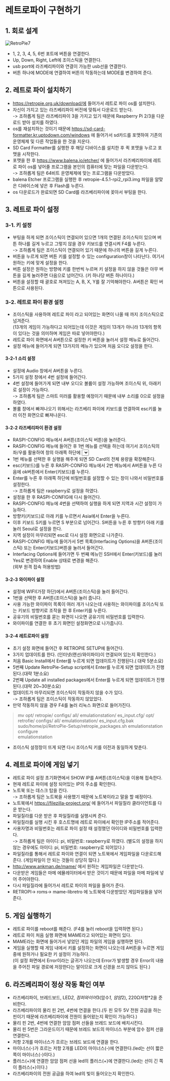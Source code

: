 # 레트로파이 구현하기

## 1. 회로 설계  
![RetroPie7](./image/RetroPie7.jpg)  
* 1, 2, 3, 4, 5, 6번 포트에 버튼을 연결한다.  
* Up, Down, Right, Left에 조이스틱을 연결한다.  
* usb port에 라즈베리파이와 연결이 가능한 usb선을 연결한다.  
* 버튼 하나에 MODE에 연결하여 버튼의 작동하는데 MODE를 변경하여 준다.  

## 2. 레트로 파이 설치하기  
* https://retropie.org.uk/download/에 들어가서 레트로 파이 os를 설치한다.  
* 자신이 가지고 있는 라즈베리파이 버전에 맞춰서 다운로드 받는다.  
-> 조하롭게 팀은 라즈베리파이 3을 가지고 있기 때문에 Raspberry Pi 2/3을 다운로드 받아 설치를 하였다.  
* os를 재설치하는 것이기 때문에 https://sd-card-formatter.kr.uptodown.com/windows 에 들어가서 sd카드를 포맷하여 기존의 운영체제 및 다른 작업들을 한 것을 지운다.  
* SD Card Formatter를 실행한 후 해당 디바이스를 설치한 후 퀵 포맷을 누르고 포맷을 시작한다.  
* 포맷을 한 후 https://www.balena.io/etcher/ 에 들어가서 라즈베리파이에 레트로 파이 os를 넣어줄 프로그램을 본인의 컴퓨터에 맞는 파일을 다운받는다.  
-> 조하롭게 팀은 64비트 운영체제에 맞는 프로그램을 다운받았다.  
* balena Etcher 프로그램을 실행한 후 retropie-4.5.1-rpi2_rpi3.img 파일을 알맞은 디바이스에 넣은 후 Flash를 누른다.  
* os 다운로드가 완료되면 SD Card를 라즈베리파이에 꽂아서 부팅을 한다.  

## 3. 레트로 파이 설정  
### 3-1. 키 설정  
* 부팅을 하게 되면 조이스틱이 연결되어 있으면 1개의 연결된 조이스틱이 있으며 버튼 하나를 길게 누르고 그렇지 않을 경우 키보드를 연결시켜 F4를 누른다.  
-> 조하롭게 팀은 조이스틱이 연결되어 있기 때문에 하나의 버튼을 길게 누른다.  
* 버튼을 누르게 되면 버튼 키를 설정할 수 있는 configuration창이 나타난다. 여기서 원하는 키에 맞게 설정을 한다.  
* 버튼 설정은 원하는 방향에 키를 한번씩 누르며 키 설정을 하지 않을 것들은 아무 버튼을 길게 눌러주면 다음으로 넘어간다. (키 하나당 버튼 하나이다.)  
* 버튼을 설정할 때 괄호로 쳐져있는 A, B, X, Y를 잘 기억해야한다. A버튼은 확인 버튼으로 사용된다.  
### 3-2. 레트로 파이 환경 설정  
* 조이스틱을 사용하여 레트로 파이 라고 되어있는 화면이 나올 때 까지 조이스틱으로 넘겨준다.  
(13개의 게임이 가능하다고 되어있는데 이것은 게임이 13개가 아니라 13개의 항목이 있다는 것을 의미하며 게임은 따로 넣어야한다.)  
* 레트로 파이 화면에서 A버튼으로 설정한 키 버튼을 눌러서 설정 메뉴로 들어간다.  
* 설정 메뉴에 들어가게 되면 13가지의 메뉴가 있으며 처음 오디오 설정을 한다.  
#### 3-2-1 소리 설정  
* 설정에 Audio 창에서 A버튼을 누른다.  
* 5가지 설정 창에서 4번 설정에 들어간다.  
* 4번 설정에 들어가게 되면 내부 오디오 볼륨이 설정 가능하며 조이스틱 위, 아래키로 설정이 가능하다.  
-> 조하롭게 팀은 스마트 미러를 활용할 예정이기 때문에 내부 소리를 0으로 설정을 하였다.  
* 볼륨 창에서 빠져나오기 위해서는 라즈베리 파이에 키보드를 연결하여 esc키를 눌러 이전 화면으로 빠져나온다.  
#### 3-2-2 라즈베리파이 환경 설정  
* RASPI-CONFIG 메뉴에서 A버튼(조이스틱 버튼)을 눌러준다.  
* RASPI-CONFIG 메뉴에 들어간 후 1번 메뉴를 선택을 하는데 여기서 조이스틱의 좌/우를 활용하여 창의 아래쪽 하단에 <Select>/<Finish>를 선택할 수 있다. (여기서부터는 키보드 조작이 편리합니다.)  
* 1번 메뉴를 선택한 후 실행을 해주게 되면 SD Card의 전체 용량을 확장해준다.  
* esc(키보드)를 누른 후 RASPI-CONFIG 메뉴에서 2번 메뉴에서 A버튼을 누른 다음에 ok버튼에서 Enter(키보드)를 누른다.  
* Enter를 누른 후 아래쪽 하단에 비밀번호를 설정할 수 있는 창이 나와서 비밀번호를 설정한다.  
-> 조하롭게 팀은 raspberry로 설정을 하였다.  
* 설정을 한 후 RASPI-CONFIG에 다시 들어간다.  
* RASPI-CONFIG 메뉴에 4번을 선택하여 실행을 하게 되면 지역과 시간 설정이 가능하다.  
* 방향키(키보드)로 아래 키를 누르면서 Asia에서 Enter을 누른다.  
* 이후 키보드 S키를 누르면 S 부분으로 넘어간다. S버튼을 누른 후 방향키 아래 키를 눌러 Seoul로 설정을 한다.  
* 지역 설정이 마무리되면 esc로 다시 설정 화면으로 나가준다.  
* RASPI-CONFIG 메뉴에 들어가서 5번 목록(Interfacing Options)을 A버튼(조이스틱) 또는 Enter(키보드)버튼을 눌러서 들어간다.  
* Interfacing Options에 들어가면 두 번째 메뉴인 SSH에서 Enter(키보드)를 눌러 Yes로 변경하여 Enable 상태로 변경을 해준다.   
  (외부 원격 접속 허용방법)  
  
#### 3-2-3 와이파이 설정  
* 설정에 WIFI(가장 하단)에서 A버튼(조이스틱)을 눌러 들어간다.  
* 1번을 선택한 후 A버튼(조이스틱)을 눌러 줍니다.  
* 사용 가능한 와이파이 목록이 여러 개가 나오는데 사용하는 와이파이를 조이스틱 또는 키보드 방향키로 조작을 한 후 Enter키를 누른다.  
* 공유기의 비밀번호를 묻는 화면이 나오면 공유기의 비밀번호를 입력한다.  
* 와이파이를 연결한 후 초기 화면인 설정화면으로 나가줍니다.  

#### 3-2-4 레트로파이 설정  
* 초기 설정 화면에 들어간 후 RETROPIE SETUP에 들어간다.  
* 3가지 업데이트를 한다. (인터넷(랜선/와이파이)이 연결되어 있는지 확인한다.)  
* 처음 Basic Install에서 Enter를 누르게 되면 업데이트가 진행된다.( 대략 5분소요)  
* 5번째 Update RetroPie-Setup script에서 Enter를 누르게 되면 업데이트가 진행된다.(대략 1분소요)  
* 2번째 Update all installed packages에서 Enter를 누르게 되면 업데이트가 진행된다.(대략 20~30분소요)  
* 업데이트가 마무리되면 조이스틱이 작동하지 않을 수가 있다.  
-> 조하롭게 팀은 조이스틱이 작동하지 않았었다.  
* 만약 작동하지 않을 경우 F4를 눌러 리눅스 화면으로 들어가진다.  
> mv opt/ retropie/ configs/ all/ emulationstation/ es_input.cfg/ opt/ retrofie/ configs/ all/ emulationstation/ es_input.cfg.bak <Enter>  
> sudo/home/pi/RetroPie-Setup/retropie_packages.sh emulationstation configure <Enter>  
> emulationstation <Enter>  
* 조이스틱 설정창이 뜨게 되면 다시 조이스틱 키를 이전과 동일하게 맞춘다.  

## 4. 레트로 파이에 게임 넣기  
* 레트로 파이 설정 초기화면에서 SHOW IP를 A버튼(조이스틱)을 이용해 접속한다.  
* 현재 레트로 파이에 설정 되어있는 IP의 주소를 확인한다.  
* 노트북 또는 데스크 탑을 킨다.  
-> 조하롭게 팀은 노트북을 사용했기 때문에 노트북이라고 말을 할 예정이다.  
* 노트북에서 https://filezilla-project.org/ 에 들어가서 파일질라 클라이언트를 다운 받는다.  
* 파일질라를 다운 받은 후 파일질라를 실행시켜 준다.  
* 파일질라를 실행 시킨 후 호스트명에 레트로 파이에서 확인한 IP주소를 적어준다.  
* 사용자명과 비밀번호는 레트로 파이 설정 때 설정했던 아이디와 비밀번호를 입력한다.  
-> 조하롭게 팀은 아이디: pi, 비밀번호: raspberry로 하였다. (별도의 설정을 하지 않는 경우에도 아이디: pi, 비밀번호: raspberry로 되어있다.)  
* 파일질라를 통해서 레트로 파이와 연결이 되면 노트북에서 게임파일을 다운로드해준다. (게임파일이 안 되는 것들이 상당히 많다.)  
* http://www.ankman.de/mame/ 에서 원하는 게임파일은 다운받는다.  
* 다운받은 게임들은 마메 에뮬레이터에서 받은 것이기 때문에 파일을 마메 파일에 넣어 주어야한다.  
* 다시 파일질라에 들어가서 레트로 파이의 파일을 들어가 준다.  
* RETROPI-> roms-> mame-libretro 에 노트북에 다운받았던 게임파일들을 넣어준다.  

## 5. 게임 실행하기  
* 레트로 파이를 reboot를 해준다. (F4를 눌러 reboot을 입력하면 된다.)  
* 레트로 파이 처음 실행 화면에 MAME라고 되어있는 화면이 있다.  
* MAME라는 화면에 들어가서 넣었던 게임 파일의 게임을 실행하면 된다.  
* 게임을 실행할 때 게임 내에서 키를 설정하는 화면이 나오는데 A버튼을 누르면 게임 중에 원하거나 필요한 키 설정이 가능하다.  
(이 설정 화면에서 Error이라는 글귀가 나오는데 Error가 발생할 경우 Error의 내용을 주어진 파일 경로에 저장한다는 말이므로 크게 신경을 쓰지 않아도 된다.)  

## 6. 라즈베리파이 정상 작동 확인 여부  
* 라즈베리파이, 브레드보드, LED*2, 점퍼와이어*3(암수*1, 암암*2), 220Ω저항*2을 준비한다.  
* 라즈베리파이의 물리 핀 2번, 4번에 연결을 한다.(두 핀 모두 5V 전원 공급을 하는 핀이기 때문에 라즈베리파이에 전원이 들어왔는지 확인이 가능하다.)  
* 물리 핀 2번, 4번에 연결한 암암 점퍼 선들을 브레드 보드에 배치시킨다.   
* 물리 핀 5번은 그라운드이기 때문에 브레드 보드의 마이너스 부분에 암수 점퍼 선을 연결한다.  
* 저항 2개를 마이너스가 흐르는 브레드 보드에 연결을 한다.  
* 마이너스(-)가 흐르는 저항 2개를 LED의 마이너스(-)에 연결한다.(led는 선이 짧은 쪽이 마이너스(-)이다.)  
* 플러스(+)에 연결한 암암 점퍼 선을 led의 플러스(+)에 연결한다.(led는 선이 긴 쪽이 플러스(+)이다.)  
* 라즈베리파이의 전원 공급을 하여 led의 빛이 들어오는지 확인한다.  
